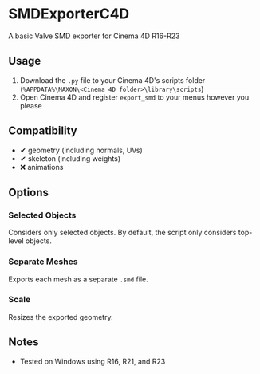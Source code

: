 # SMDExporterC4D
A basic Valve SMD exporter for Cinema 4D R16-R23

## Usage
1. Download the `.py` file to your Cinema 4D's scripts folder (`%APPDATA%\MAXON\<Cinema 4D folder>\library\scripts`)
2. Open Cinema 4D and register `export_smd` to your menus however you please

## Compatibility
- ✔ geometry (including normals, UVs)
- ✔ skeleton (including weights)
- ❌ animations

## Options
### Selected Objects
Considers only selected objects. By default, the script only considers top-level objects.

### Separate Meshes
Exports each mesh as a separate `.smd` file.

### Scale
Resizes the exported geometry.

## Notes
- Tested on Windows using R16, R21, and R23
